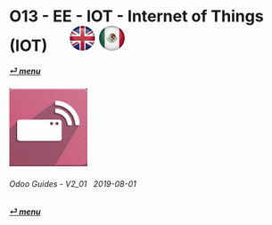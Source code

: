 # O13 - EE - IOT - Internet of Things (IOT) &nbsp;&nbsp;&nbsp;&nbsp; [![en-uk](/doc/img/en-uk_flag_button_small.png)](/en-uk/o13/ee/iot/en-uk-o13-ee-iot-internet-of-things-guides.md) [ ![es-mx](/doc/img/es-mx_flag_button_small.png)](/es-mx/o13/ee/iot/es-mx-o13-ee-iot-internet-of-things-guides.md)
#### [_&#x23CE; menu_](/en-uk/o13/ee/en-uk-o13-ee-guides-menu.md)  
### ![iot](/doc/img/iot.png)
	
###### Odoo Guides - V2_01 &nbsp; 2019-08-01  
**[_&#x23CE; menu_](/en-uk/o13/ee/en-uk-o13-ee-guides-menu.md)**  
